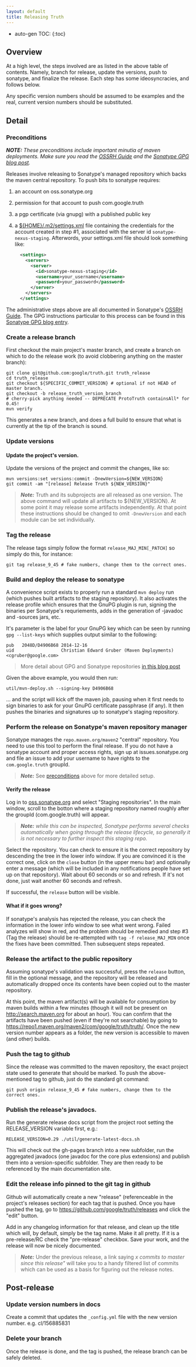 ```yaml
---
layout: default
title: Releasing Truth
---
```


* auto-gen TOC:
{:toc}


## Overview

At a high level, the steps involved are as listed in the above table of
contents.  Namely, branch for release, update the versions, push to
sonatype, and finalize the release. Each step has some ideosyncracies, and
follows below.

Any specific version numbers should be assumed to be examples and the real,
current version numbers should be substituted.

## Detail

### Preconditions

***NOTE:*** *These preconditions include important minutia of maven
deployments.  Make sure you read the [OSSRH Guide] and the [Sonatype GPG
blog post][GPG].*

Releases involve releasing to Sonatype's managed repository which backs the
maven central repository.  To push bits to sonatype requires:

  1. an account on oss.sonatype.org
  2. permission for that account to push com.google.truth
  3. a pgp certificate (via gnupg) with a published public key
  4. a [${HOME}/.m2/settings.xml][settings.xml] file containing the credentials
     for the account created in step #1, associated with the server id
     `sonatype-nexus-staging`.  Afterwords, your settings.xml file should look
     something like:

     ```xml
       <settings>
         <servers>
           <server>
             <id>sonatype-nexus-staging</id>
             <username>your_username</username>
             <password>your_password</password>
           </server>
         </servers>
       </settings>
     ```

The administrative steps above are all documented in Sonatype's [OSSRH Guide].
The GPG instructions particular to this process can be found in this [Sonatype
GPG blog entry][GPG].

### Create a release branch

First checkout the main project's master branch, and create a branch on which
to do the release work (to avoid clobbering anything on the master branch):

```shell
git clone git@github.com:google/truth.git truth_release
cd truth_release
git checkout ${SPECIFIC_COMMIT_VERSION} # optional if not HEAD of master branch.
git checkout -b release_truth_version_branch
# cherry-pick anything needed -- DEPRECATE ProtoTruth containsAll* for 0.45!
mvn verify
```

This generates a new branch, and does a full build to ensure that what is
currently at the tip of the branch is sound.

### Update versions

#### Update the project's version.

Update the versions of the project and commit the changes, like so:

```shell
mvn versions:set versions:commit -DnewVersion=${NEW_VERSION}
git commit -am "[release] Release Truth ${NEW_VERSION}"
```

> ***Note:*** Truth and its subprojects are all released as one version.  The
> above command will update all artifacts to ${NEW_VERSION}.  At some point it
> may release some artifacts independently.  At that point these instructions
> should be changed to omit `-DnewVersion` and each module can be set
> individually.

### Tag the release

The release tags simply follow the format `release_MAJ_MIN[_PATCH]` so simply do
this, for instance:

```shell
git tag release_9_45 # fake numbers, change them to the correct ones.
```

### Build and deploy the release to sonatype

A convenience script exists to properly run a standard `mvn deploy` run
(which pushes built artifacts to the staging repository).  It also activates
the release profile which ensures that the GnuPG plugin is run, signing the
binaries per Sonatype's requriements, adds in the generation of -javadoc and
-sources jars, etc.

It's parameter is the label for your GnuPG key which can be seen by running
`gpg --list-keys` which supplies output similar to the following:

```
pub   2048D/D4906B68 2014-12-16
uid                  Christian Edward Gruber (Maven Deployments) <cgruber@google.com>
```

> More detail about GPG and Sonatype repositories [in this blog post][GPG]

Given the above example, you would then run:

```shell
util/mvn-deploy.sh --signing-key D4906B68
```

... and the script will kick off the maven job, pausing when it first needs to
sign binaries to ask for your GnuPG certificate passphrase (if any).  It then
pushes the binaries and signatures up to sonatype's staging repository.

### Perform the release on Sonatype's maven repository manager

Sonatype manages the `repo.maven.org/maven2` "central" repository. You need
to use this tool to perform the final release. If you do not have a sonatype
account and proper access rights, sign up at issues.sonatype.org and file
an issue to add your username to have rights to the `com.google.truth` groupId.

> ***Note:*** See [preconditions](#preconditions) above for more detailed setup.

#### Verify the release

Log in to [oss.sonatype.org][OSS] and select "Staging repositories".  In the
main window, scroll to the botton where a staging repository named roughly
after the groupId (com.google.truth) will appear.

> ***Note:*** *while this can be inspected, Sonatype performs several checks
> automatically when going through the release lifecycle, so generally it is
> not necessary to further inspect this staging repo.*

Select the repository.  You can check to ensure it is the correct repository by
descending the tree in the lower info window.  If you are convinced it is the
correct one, click on the `close` button (in the upper menu bar) and optionally
enter a message (which will be included in any notifications people have set
up on that repository).  Wait about 60 seconds or so and refresh.  If it's not
done, just wait another 60 seconds and refresh.

If successful, the `release` button will be visible.

#### What if it goes wrong?

If sonatype's analysis has rejected the release, you can check the information
in the lower info window to see what went wrong.  Failed analyzes will show
in red, and the problem should be remedied and step #3 (Tag the release) should
be re-attempted with `tag -f release_MAJ_MIN` once the fixes have been
committed.  Then subsequent steps repeated.

### Release the artifact to the public repository

Assuming sonatype's validation was successful, press the `release` button,
fill in the optional message, and the repository will be released and
automatically dropped once its contents have been copied out to the master
repository.

At this point, the maven artifact(s) will be available for consumption by
maven builds within a few minutes (though it will not be present on
<http://search.maven.org> for about an hour).  You can confirm that the
artifacts have been pushed (even if they're not searchable) by going to
<https://repo1.maven.org/maven2/com/google/truth/truth/>. Once the new version
number appears as a folder, the new version is accessible to maven (and other)
builds.

### Push the tag to github

Since the release was committed to the maven repository, the exact project
state used to generate that should be marked.  To push the above-mentioned
tag to github, just do the standard git command:

```shell
git push origin release_9_45 # fake numbers, change them to the correct ones.
```

### Publish the release's javadocs.

Run the generate release docs script from the project root setting the
RELEASE_VERSION variable first, e.g.:

```
RELEASE_VERSION=0.29 ./util/generate-latest-docs.sh
```

This will check out the gh-pages branch into a new subfolder, run the
aggregated javadocs (one javadoc for the core plus extensions) and publish
them into a version-specific subfolder. They are then ready to be referenced
by the main documentation site.

### Edit the release info pinned to the git tag in github

Github will automatically create a new "release" (referenceable in the project's
releases section) for each tag that is pushed.  Once you have pushed the tag,
go to https://github.com/google/truth/releases and click the "edit" button.

Add in any changelog information for that release, and clean up the title
which will, by default, simply be the tag name.  Make it all pretty.  If it
is a pre-release/RC check the "pre-release" checkbox. Save your work, and
the release will now be nicely documented.

> ***Note:*** Under the previous release, a link saying *x commits to master
> since this release"* will take you to a handy filtered list of commits which
> can be used as a basis for figuring out the release notes.

## Post-release

### Update version numbers in docs

Create a commit that updates the `_config.yml` file with the new version number. e.g. cl/156885831


### Delete your branch

Once the release is done, and the tag is pushed, the release branch can be
safely deleted.


[GPG]: http://blog.sonatype.com/2010/01/how-to-generate-pgp-signatures-with-maven
[OSSRH Guide]: http://central.sonatype.org/pages/ossrh-guide.html
[settings.xml]: https://books.sonatype.com/nexus-book/reference/_adding_credentials_to_your_maven_settings.html
[OSS]: http://oss.sonatype.org
